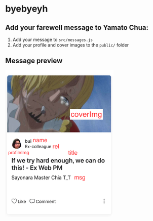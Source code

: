 # byebyeyh

## Add your farewell message to Yamato Chua:
1. Add your message to `src/messages.js`
2. Add your profile and cover images to the `public/` folder

## Message preview
![](example.png)
